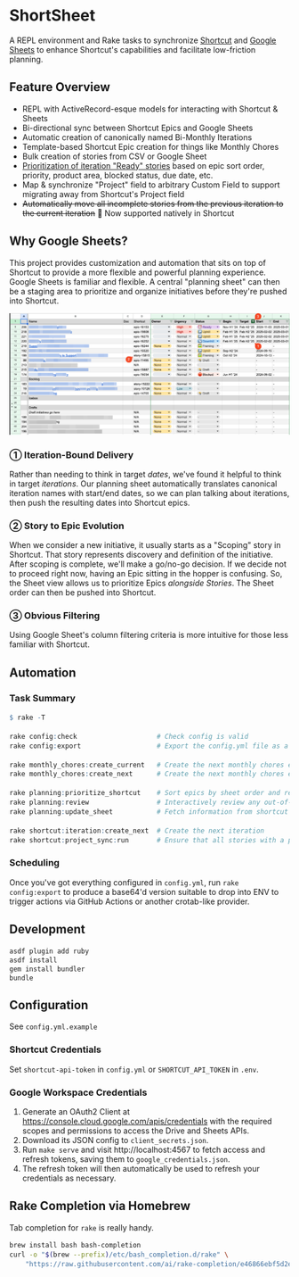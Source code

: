 # ShortSheet

A REPL environment and Rake tasks to synchronize [Shortcut](https://shortcut.com/) and [Google Sheets](https://workspace.google.com/) to enhance Shortcut's capabilities and facilitate low-friction planning.

## Feature Overview

- REPL with ActiveRecord-esque models for interacting with Shortcut & Sheets
- Bi-directional sync between Shortcut Epics and Google Sheets
- Automatic creation of canonically named Bi-Monthly Iterations
- Template-based Shortcut Epic creation for things like Monthly Chores
- Bulk creation of stories from CSV or Google Sheet
- [Prioritization of iteration "Ready" stories](https://github.com/nonrational/short-sheet/blob/main/lib/tasks/iteration_ready_sort.rb#L34-L41) based on epic sort order, priority, product area, blocked status, due date, etc.
- Map & synchronize "Project" field to arbitrary Custom Field to support migrating away from Shortcut's Project field
- ~~Automatically move all incomplete stories from the previous iteration to the current iteration~~ 🎉 Now supported natively in Shortcut

## Why Google Sheets?

This project provides customization and automation that sits on top of Shortcut to provide a more flexible and powerful planning experience. Google Sheets is familiar and flexible. A central "planning sheet" can then be a staging area to prioritize and organize initiatives before they're pushed into Shortcut.

<img alt="A screenshot of a Google Sheet with columns A-K, including Name (with initiative names blurred out), Doc, Shortcut, Owner, Urgency, Status, Begin, Target, Start, End. The 'Begin' and 'End' columns show values like 'Nov H1 '24' and 'Feb H2 '25' (iteration names) and the resulting Start/End calendar dates are shown in columns to the right. The Target column has the funnel icon highlighted, indicated that the column is filtered." src='https://raw.githubusercontent.com/nonrational/short-sheet/refs/heads/main/static/annotated_google_sheet_screenshot.png' />


### ① Iteration-Bound Delivery

Rather than needing to think in target _dates_, we've found it helpful to think in target _iterations_. Our planning sheet automatically translates canonical iteration names with start/end dates, so we can plan talking about iterations, then push the resulting dates into Shortcut epics.

### ② Story to Epic Evolution

When we consider a new initiative, it usually starts as a "Scoping" story in Shortcut. That story represents discovery and definition of the initiative. After scoping is complete, we'll make a go/no-go decision. If we decide not to proceed right now, having an Epic sitting in the hopper is confusing. So, the Sheet view allows us to prioritize Epics _alongside Stories_. The Sheet order can then be pushed into Shortcut.

### ③ Obvious Filtering

Using Google Sheet's column filtering criteria is more intuitive for those less familiar with Shortcut.

## Automation

### Task Summary

```r
$ rake -T

rake config:check                    # Check config is valid
rake config:export                   # Export the config.yml file as a base64 encoded string

rake monthly_chores:create_current   # Create the next monthly chores epic
rake monthly_chores:create_next      # Create the next monthly chores epic

rake planning:prioritize_shortcut    # Sort epics by sheet order and ready stories by priority
rake planning:review                 # Interactively review any out-of-sync initiatives and choose whether to update shortcut or the sheet
rake planning:update_sheet           # Fetch information from shortcut and update the sheet with it

rake shortcut:iteration:create_next  # Create the next iteration
rake shortcut:project_sync:run       # Ensure that all stories with a project have the correct product area set
```
### Scheduling

Once you've got everything configured in `config.yml`, run `rake config:export` to produce a base64'd version suitable to drop into ENV to trigger actions via GitHub Actions or another crotab-like provider.

## Development

```shell
asdf plugin add ruby
asdf install
gem install bundler
bundle
```

## Configuration

See `config.yml.example`

### Shortcut Credentials

Set `shortcut-api-token` in `config.yml` or `SHORTCUT_API_TOKEN` in `.env`.

### Google Workspace Credentials

1. Generate an OAuth2 Client at https://console.cloud.google.com/apis/credentials with the required scopes and permissions to access the Drive and Sheets APIs.
1. Download its JSON config to `client_secrets.json`.
1. Run `make serve` and visit http://localhost:4567 to fetch access and refresh tokens, saving them to `google_credentials.json`.
1. The refresh token will then automatically be used to refresh your credentials as necessary.

## Rake Completion via Homebrew

Tab completion for `rake` is really handy.

```sh
brew install bash bash-completion
curl -o "$(brew --prefix)/etc/bash_completion.d/rake" \
    "https://raw.githubusercontent.com/ai/rake-completion/e46866ebf5d2e0d5b8cb3f03bae6ff98f22a2899/rake"
```
